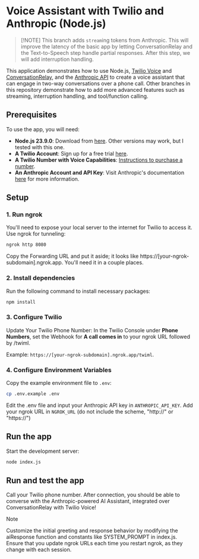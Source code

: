 # Voice Assistant with Twilio and Anthropic (Node.js)

> [!NOTE] This branch adds `stream`ing tokens from Anthropic. This will improve the latency of the basic app by letting ConversationRelay and the Text-to-Speech step handle partial responses. After this step, we will add interruption handling.

This application demonstrates how to use Node.js, [Twilio Voice](https://www.twilio.com/docs/voice) and [ConversationRelay](), and the [Anthropic API](https://docs.anthropic.com) to create a voice assistant that can engage in two-way conversations over a phone call. Other branches in this repository demonstrate how to add more advanced features such as streaming, interruption handling, and tool/function calling.

## Prerequisites

To use the app, you will need:

- **Node.js 23.9.0**: Download from [here](https://nodejs.org/). Other versions may work, but I tested with this one.
- **A Twilio Account**: Sign up for a free trial [here](https://www.twilio.com/try-twilio).
- **A Twilio Number with Voice Capabilities**: [Instructions to purchase a number](https://support.twilio.com/hc/en-us/articles/223180928-How-to-Buy-a-Twilio-Phone-Number).
- **An Anthropic Account and API Key**: Visit Anthropic's documentation [here](https://docs.anthropic.com/en/api/admin-api/apikeys/get-api-key) for more information.

## Setup

### 1. Run ngrok

You'll need to expose your local server to the internet for Twilio to access it. Use ngrok for tunneling:

```bash
ngrok http 8080
```

Copy the Forwarding URL and put it aside; it looks like https://[your-ngrok-subdomain].ngrok.app. You'll need it in a couple places.

### 2. Install dependencies

Run the following command to install necessary packages:

```bash
npm install
```

### 3. Configure Twilio

Update Your Twilio Phone Number: In the Twilio Console under **Phone Numbers**, set the Webhook for **A call comes in** to your ngrok URL followed by /twiml. 

Example: `https://[your-ngrok-subdomain].ngrok.app/twiml`.

### 4. Configure Environment Variables

Copy the example environment file to `.env`:

```bash
cp .env.example .env
```

Edit the .env file and input your Anthropic API key in `ANTHROPIC_API_KEY`. Add your ngrok URL in `NGROK_URL` (do not include the scheme, "http://" or "https://")

## Run the app

Start the development server:

```bash
node index.js
```

## Run and test the app

Call your Twilio phone number. After connection, you should be able to converse with the Anthropic-powered AI Assistant, integrated over ConversationRelay with Twilio Voice!

> [!NOTE] 
> Customize the initial greeting and response behavior by modifying the aiResponse function and constants like SYSTEM_PROMPT in index.js.
> Ensure that you update ngrok URLs each time you restart ngrok, as they change with each session.
